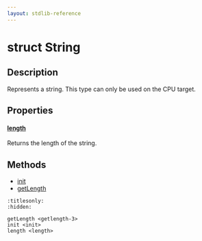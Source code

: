 ```yaml
---
layout: stdlib-reference
---
```


# struct String

## Description

Represents a string.
This type can only be used on the CPU target.


## Properties

####  <a id="decl-length"></a>[length](.html)
Returns the length of the string.


## Methods

* [init](../init.html)
* [getLength](../getlength-3.html)


```{toctree}
:titlesonly:
:hidden:

getLength <getlength-3>
init <init>
length <length>
```
